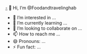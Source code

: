 [-](https://github.com/Foodandtravelinghab/Foodandtravelinghab.git) 👋 Hi, I’m @Foodandtravelinghab
- 👀 I’m interested in ...
- 🌱 I’m currently learning ...
- 💞️ I’m looking to collaborate on ...
- 📫 How to reach me ...
- 😄 Pronouns: ...
- ⚡ Fun fact: ...

<!---
Foodandtravelinghab/Foodandtravelinghab is a ✨ special ✨ repository because its `README.md` (this file) appears on your GitHub profile.
You can click the Preview link to take a look at your changes.
--->
